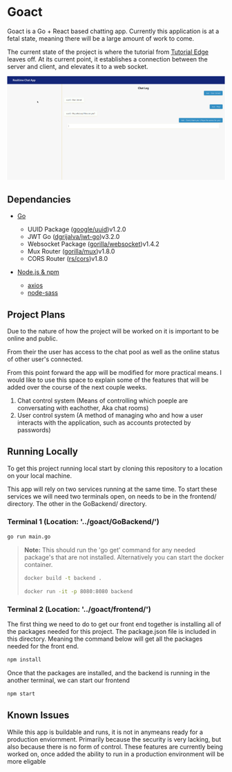 # Goact
Goact is a Go + React based chatting app. Currently this application is at a fetal state, meaning there will be a large amount of work to come.

The current state of the project is where the tutorial from [Tutorial Edge](https://tutorialedge.net/projects/chat-system-in-go-and-react/) leaves off. At its current point, it establishes a connection between the server and client, and elevates it to a web socket.

<p align="center">
  <img src="https://github.com/Syssos/goact/blob/main/GoactExample.png" alt="goact example img"/>
</p>



## Dependancies
- [Go](https://golang.org/)
	* UUID Package ([google/uuid](https://github.com/google/uuid))v1.2.0
	* JWT Go ([dgrijalva/jwt-go](https://github.com/dgrijalva/jwt-go))v3.2.0
	* Websocket Package ([gorilla/websocket](https://github.com/gorilla/websocket))v1.4.2
	* Mux Router ([gorilla/mux](https://github.com/gorilla/mux))v1.8.0
	* CORS Router ([rs/cors](https://github.com/rs/cors))v1.8.0

- [Node.js & npm](https://docs.npmjs.com/downloading-and-installing-node-js-and-npm)
	* [axios](https://www.npmjs.com/package/axios)
	* [node-sass](https://www.npmjs.com/package/node-sass)

## Project Plans
Due to the nature of how the project will be worked on it is important to be online and public.

From their the user has access to the chat pool as well as the online status of other user's connected. 

From this point forward the app will be modified for more practical means. I would like to use this space to explain some of the features that will be added over the course of the next couple weeks.

1. Chat control system (Means of controlling which poeple are conversating with eachother, Aka chat rooms)
2. User control system (A method of managing who and how a user interacts with the application, such as accounts protected by passwords)

## Running Locally
To get this project running local start by cloning this repository to a location on your local machine.

This app will rely on two services running at the same time. To start these services we will need two terminals open, on needs to be in the frontend/ directory. The other in the GoBackend/ directory.

### Terminal 1 (Location: '../goact/GoBackend/')

```bash
go run main.go
```

> **Note:** This should run the 'go get' command for any needed package's that are not installed.
> Alternatively you can start the docker container.
> ```bash
> docker build -t backend .
> ```
> ```bash
> docker run -it -p 8080:8080 backend
> ```

### Terminal 2 (Location: '../goact/frontend/')
The first thing we need to do to get our front end together is installing all of the packages needed for this project. The package.json file is included in this directory. Meaning the command below will get all the packages needed for the front end.

```bash
npm install
```

Once that the packages are installed, and the backend is running in the another terminal, we can start our frontend

```bash
npm start
```

## Known Issues

While this app is buildable and runs, it is not in anymeans ready for a production enviornment. Primarily because the security is very lacking, but also because there is no form of control. These features are currently being worked on, once added the ability to run in a production environment will be more eligable
